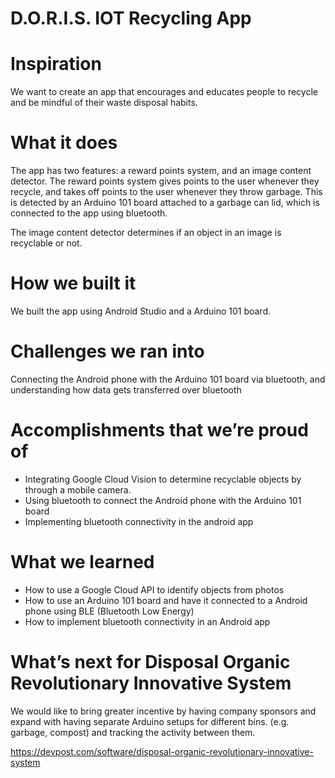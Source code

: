 # D.O.R.I.S. IOT Recycling App

# Inspiration
We want to create an app that encourages and educates people to recycle and be mindful of their waste disposal habits.

# What it does
The app has two features: a reward points system, and an image content detector. The reward points system gives points to the user whenever they recycle, and takes off points to the user whenever they throw garbage. This is detected by an Arduino 101 board attached to a garbage can lid, which is connected to the app using bluetooth.

The image content detector determines if an object in an image is recyclable or not.

# How we built it
We built the app using Android Studio and a Arduino 101 board.

# Challenges we ran into
Connecting the Android phone with the Arduino 101 board via bluetooth, and understanding how data gets transferred over bluetooth


# Accomplishments that we’re proud of
* Integrating Google Cloud Vision to determine recyclable objects by through a mobile camera.
* Using bluetooth to connect the Android phone with the  Arduino 101 board
* Implementing bluetooth connectivity in the android app

# What we learned
* How to use a Google Cloud API to identify objects from photos
* How to use an Arduino 101 board and have it connected to a Android phone using BLE (Bluetooth Low Energy)
* How to implement bluetooth connectivity in an Android app

# What’s next for Disposal Organic Revolutionary Innovative System
We would like to bring greater incentive by having company sponsors and expand with having separate Arduino setups for different bins. (e.g. garbage, compost) and tracking the activity between them.

https://devpost.com/software/disposal-organic-revolutionary-innovative-system
